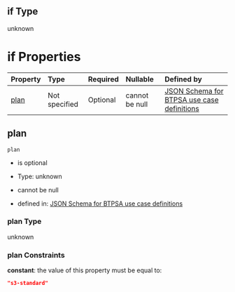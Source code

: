 ## if Type

unknown

# if Properties

| Property      | Type          | Required | Nullable       | Defined by                                                                                                                                                                                                                                  |
| :------------ | :------------ | :------- | :------------- | :------------------------------------------------------------------------------------------------------------------------------------------------------------------------------------------------------------------------------------------ |
| [plan](#plan) | Not specified | Optional | cannot be null | [JSON Schema for BTPSA use case definitions](btpsa-usecase-properties-services-items-allof-1-then-allof-79-then-allof-2-if-properties-plan.md "undefined#/properties/services/items/allOf/1/then/allOf/79/then/allOf/2/if/properties/plan") |

## plan



`plan`

*   is optional

*   Type: unknown

*   cannot be null

*   defined in: [JSON Schema for BTPSA use case definitions](btpsa-usecase-properties-services-items-allof-1-then-allof-79-then-allof-2-if-properties-plan.md "undefined#/properties/services/items/allOf/1/then/allOf/79/then/allOf/2/if/properties/plan")

### plan Type

unknown

### plan Constraints

**constant**: the value of this property must be equal to:

```json
"s3-standard"
```
